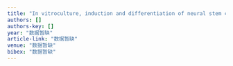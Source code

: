 ```yaml
---
title: "In vitroculture, induction and differentiation of neural stem cells from rat embryo**,☆"
authors: []
authors-key: []
year: "数据暂缺"
article-link: "数据暂缺"
venue: "数据暂缺"
bibex: "数据暂缺"
---
```

